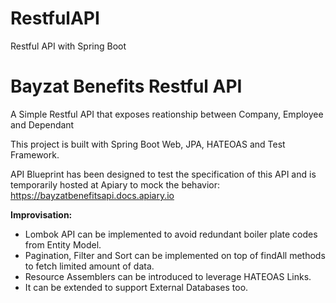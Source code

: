 # RestfulAPI
Restful API with Spring Boot
# Bayzat Benefits Restful API
A Simple Restful API that exposes reationship between Company, Employee and Dependant

This project is built with Spring Boot Web, JPA, HATEOAS and Test Framework.

API Blueprint has been designed to test the specification of this API and is temporarily hosted at Apiary to mock the behavior: https://bayzatbenefitsapi.docs.apiary.io

<strong>Improvisation:</strong>
- Lombok API can be implemented to avoid redundant boiler plate codes from Entity Model.
- Pagination, Filter and Sort can be implemented on top of findAll methods to fetch limited amount of data.
- Resource Assemblers can be introduced to leverage HATEOAS Links.
- It can be extended to support External Databases too.
